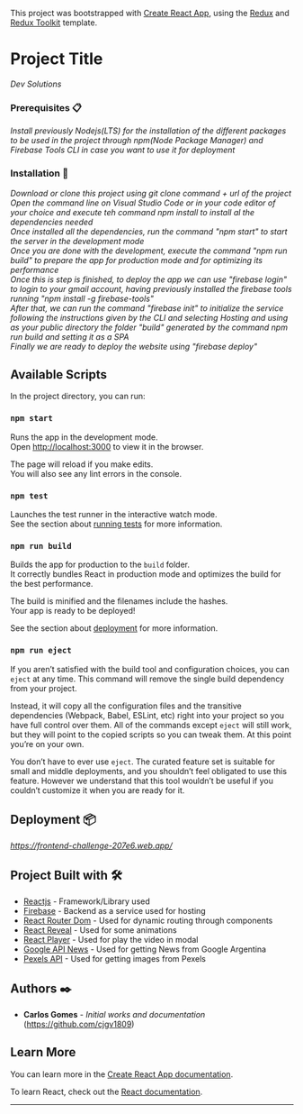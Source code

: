 This project was bootstrapped with [Create React App](https://github.com/facebook/create-react-app), using the [Redux](https://redux.js.org/) and [Redux Toolkit](https://redux-toolkit.js.org/) template.

# Project Title

_Dev Solutions_

### Prerequisites 📋

_Install previously Nodejs(LTS) for the installation of the different packages to be used in the project through npm(Node Package Manager) and Firebase Tools CLI in case you want to use it for deployment_

### Installation 🔧

_Download or clone this project using git clone command + url of the project_<br />
_Open the command line on Visual Studio Code or in your code editor of your choice and execute teh command npm install to install al the dependencies needed_<br />
_Once installed all the dependencies, run the command "npm start" to start the server in the development mode_<br />
_Once you are done with the development, execute the command "npm run build" to prepare the app for production mode and for optimizing its performance_<br />
_Once this is step is finished, to deploy the app we can use "firebase login" to login to your gmail account, having previously installed the firebase tools running "npm install -g firebase-tools"_<br />
_After that, we can run the command "firebase init" to initialize the service following the instructions given by the CLI and selecting Hosting and using as your public directory the folder "build" generated by the command npm run build and setting it as a SPA_<br />
_Finally we are ready to deploy the website using "firebase deploy"_<br />

## Available Scripts

In the project directory, you can run:

### `npm start`

Runs the app in the development mode.<br />
Open [http://localhost:3000](http://localhost:3000) to view it in the browser.

The page will reload if you make edits.<br />
You will also see any lint errors in the console.

### `npm test`

Launches the test runner in the interactive watch mode.<br />
See the section about [running tests](https://facebook.github.io/create-react-app/docs/running-tests) for more information.

### `npm run build`

Builds the app for production to the `build` folder.<br />
It correctly bundles React in production mode and optimizes the build for the best performance.

The build is minified and the filenames include the hashes.<br />
Your app is ready to be deployed!

See the section about [deployment](https://facebook.github.io/create-react-app/docs/deployment) for more information.

### `npm run eject`

If you aren’t satisfied with the build tool and configuration choices, you can `eject` at any time. This command will remove the single build dependency from your project.

Instead, it will copy all the configuration files and the transitive dependencies (Webpack, Babel, ESLint, etc) right into your project so you have full control over them. All of the commands except `eject` will still work, but they will point to the copied scripts so you can tweak them. At this point you’re on your own.

You don’t have to ever use `eject`. The curated feature set is suitable for small and middle deployments, and you shouldn’t feel obligated to use this feature. However we understand that this tool wouldn’t be useful if you couldn’t customize it when you are ready for it.

## Deployment 📦

_https://frontend-challenge-207e6.web.app/_

## Project Built with 🛠️

- [Reactjs](https://reactjs.org/) - Framework/Library used
- [Firebase](https://firebase.google.com/?hl=es) - Backend as a service used for hosting
- [React Router Dom](https://reactrouter.com/web/guides/quick-start) - Used for dynamic routing through components
- [React Reveal](https://www.react-reveal.com/) - Used for some animations
- [React Player](https://www.npmjs.com/package/react-player) - Used for play the video in modal
- [Google API News](https://newsapi.org/s/google-news-ar-api) - Used for getting News from Google Argentina
- [Pexels API](https://www.pexels.com/api/) - Used for getting images from Pexels

## Authors ✒️

- **Carlos Gomes** - _Initial works and documentation_ (https://github.com/cjgv1809)

## Learn More

You can learn more in the [Create React App documentation](https://facebook.github.io/create-react-app/docs/getting-started).

To learn React, check out the [React documentation](https://reactjs.org/).

---

